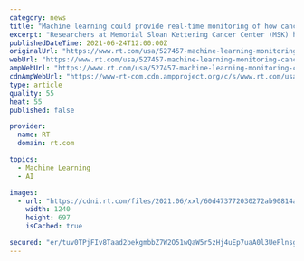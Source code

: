 ```yaml
---
category: news
title: "Machine learning could provide real-time monitoring of how cancer tumors evolve"
excerpt: "Researchers at Memorial Sloan Kettering Cancer Center (MSK) have discovered an approach to monitor cancer evolution in real-time with the use of machine learning, providing a “clearer picture” of the spread of the disease."
publishedDateTime: 2021-06-24T12:00:00Z
originalUrl: "https://www.rt.com/usa/527457-machine-learning-monitoring-cancer-tumors/"
webUrl: "https://www.rt.com/usa/527457-machine-learning-monitoring-cancer-tumors/"
ampWebUrl: "https://www.rt.com/usa/527457-machine-learning-monitoring-cancer-tumors/amp/"
cdnAmpWebUrl: "https://www-rt-com.cdn.ampproject.org/c/s/www.rt.com/usa/527457-machine-learning-monitoring-cancer-tumors/amp/"
type: article
quality: 55
heat: 55
published: false

provider:
  name: RT
  domain: rt.com

topics:
  - Machine Learning
  - AI

images:
  - url: "https://cdni.rt.com/files/2021.06/xxl/60d473772030272ab90814a8.jpg"
    width: 1240
    height: 697
    isCached: true

secured: "er/tuv0TPjFIv8Taad2bekgmbbZ7W2O51wQaW5r5zHj4uEp7uaA0l3UePlnsgOu/NcZ7xURCeVPn2vEY6XZpr8WtukHrH8muEl4azMVnYFpWdV35NdxpUHtUmsHRV+NgXNvzcwsuINN1y1t4WUIwFFHpDot5fzHenzbC1Dlv7DlAgnWRDXycyJmLD454lyGEe4d9TLSiTFqaUjaiQV/jv90+XPcFkv1ieq19XReXeX09BU9MNidv1sez7o3FLivxPQ0W5iooo952ChKADS9WzDesURaJ12d5dZmBd4Vb3wURW3hPYzuhq4ZK3XLrPN0/HdcZZ/X5jpeveTnPz3E5+ktOG1SjoP7ZjYU116hDCBU=;HYg8llG9Cqm0Vxa/xatgwg=="
---
```


